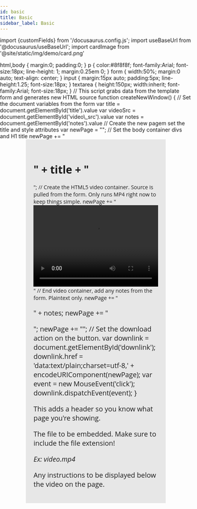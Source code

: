 ```yaml
---
id: basic 
title: Basic 
sidebar_label: Basic 
---
```


import {customFields} from '/docusaurus.config.js';
import useBaseUrl from '@docusaurus/useBaseUrl';
import cardImage from '@site/static/img/demo/card.png'

<!-- Style the template --> html,body { margin:0; padding:0; } p { color:#8f8f8f; font-family:Arial; font-size:18px; line-height: 1; margin:0.25em 0; } form { width:50%; margin:0 auto; text-align: center; } input { margin:15px auto; padding:5px; line-height:1.25; font-size:18px; } textarea { height:150px; width:inherit; font-family:Arial; font-size:18px; } // This script grabs data from the template form and generates new HTML source function createNewWindow() { // Set the document variables from the form var title = document.getElementById('title').value var videoSrc = document.getElementById('video\_src').value var notes = document.getElementById('notes').value // Create the new pagem set the title and style attributes var newPage = "<html><head><link rel='stylesheet' type='text/css' media='screen' href='style.css' /><title>" newPage += title; newPage += "</title><style type='text/css'>html,body {margin:0;padding:0;}a {display: none;}#main {width:100%;margin:0 auto;height:100%;font-family:'Open Sans',sans-serif;}#main p,#main ol,#main li {font-size:1.8rem;font-size:18px;}#content {width:65%;margin:0 auto;padding:20px;background-color:rgba(225,225,225,0.75);}.video {position: relative;padding-bottom: 56.25%;padding-top: 30px; height: 0; overflow: hidden;}.video iframe,.video object,.video embed,.video video {position: absolute;top: 0;left: 0;width: 100%;height: 100%;}</style></head>"; // Set the body container divs and H1 title newPage += "<body><div id='main'><div id='content'><h1>" + title + "</h1>"; // Create the HTML5 video container. Source is pulled from the form. Only runs MP4 right now to keep things simple. newPage += "<div class='video'>"; newPage += "<video controls><source src='" + videoSrc; newPage += "' type='video/mp4'/>"; newPage += "</video></div <!--video-->" // End video container, add any notes from the form. Plaintext only. newPage += "<p>" + notes; newPage += "<p>"; newPage += "</body></html>"; // Set the download action on the button. var downlink = document.getElementById('downlink'); downlink.href = 'data:text/plain;charset=utf-8,' + encodeURIComponent(newPage); var event = new MouseEvent('click'); downlink.dispatchEvent(event); }

This adds a header so you know what page you're showing.

  

The file to be embedded. Make sure to include the file extension!

_Ex: video.mp4_

  

Any instructions to be displayed below the video on the page.


